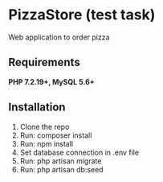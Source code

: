 <h1>PizzaStore (test task)</h1>
<p>Web application to order pizza</p>

<h2>Requirements</h2>
<strong>PHP 7.2.19+, MySQL 5.6+</strong>

<h2>Installation</h2>
<ol>
    <li>Clone the repo</li>
    <li>Run: composer install</li>
    <li>Run: npm install</li>
    <li>Set database connection in .env file</li>
    <li>Run: php artisan migrate</li>
    <li>Run: php artisan db:seed</li>
</ol>